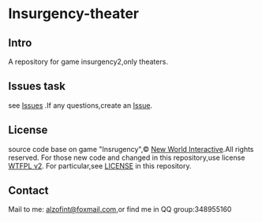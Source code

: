 # Insurgency-theater

## Intro

A repository for game insurgency2,only theaters.

## Issues task

see [Issues](https://gitee.com/polarised/insurgency-theater/issues?assignee_id=&author_id=&branch=&collaborator_ids=&issue_search=&label_ids=&label_text=&milestone_id=&priority=&private_issue=&program_id=&project_id=polarised%2Finsurgency-theater&project_type=&scope=&sort=&state=all&target_project=) .If any questions,create an [Issue](https://gitee.com/polarised/insurgency-theater/issues/new).

## License

source code base on game "Insrugency",© [New World Interactive](https://newworldinteractive.com/).All rights reserved.
For those new code and changed in this repository,use license [WTFPL v2](https://directory.fsf.org/wiki/License:WTFPL).
For particular,see [LICENSE](https://gitee.com/polarised/insurgency-theater/raw/master/LICENSE) in this repository.

## Contact

Mail to me: alzofint@foxmail.com,or find me in QQ group:348955160

